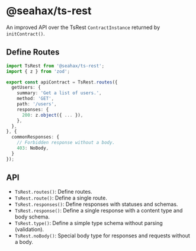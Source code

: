 # @seahax/ts-rest

An improved API over the TsRest `ContractInstance` returned by `initContract()`.

## Define Routes

```ts
import TsRest from '@seahax/ts-rest';
import { z } from 'zod';

export const apiContract = TsRest.routes({
  getUsers: {
    summary: 'Get a list of users.',
    method: 'GET',
    path: '/users',
    responses: {
      200: z.object({ ... }),
    },
  },
}, {
  commonResponses: {
    // Forbidden response without a body.
    403: NoBody,
  }
});
```

## API

- `TsRest.routes()`: Define routes.
- `TsRest.route()`: Define a single route.
- `TsRest.responses()`: Define responses with statuses and schemas.
- `TsRest.response()`: Define a single response with a content type and body schema.
- `TsRest.type()`: Define a simple type schema without parsing (validation).
- `TsRest.noBody()`: Special body type for responses and requests without a body.
